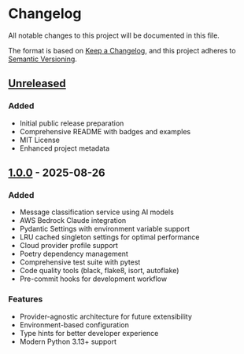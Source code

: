 # Changelog

All notable changes to this project will be documented in this file.

The format is based on [Keep a Changelog](https://keepachangelog.com/en/1.0.0/),
and this project adheres to [Semantic Versioning](https://semver.org/spec/v2.0.0.html).

## [Unreleased]

### Added

- Initial public release preparation
- Comprehensive README with badges and examples
- MIT License
- Enhanced project metadata

## [1.0.0] - 2025-08-26

### Added

- Message classification service using AI models
- AWS Bedrock Claude integration
- Pydantic Settings with environment variable support
- LRU cached singleton settings for optimal performance
- Cloud provider profile support
- Poetry dependency management
- Comprehensive test suite with pytest
- Code quality tools (black, flake8, isort, autoflake)
- Pre-commit hooks for development workflow

### Features

- Provider-agnostic architecture for future extensibility
- Environment-based configuration
- Type hints for better developer experience
- Modern Python 3.13+ support

[Unreleased]: https://github.com/theakashrai/ai-classifier-sample/compare/v1.0.0...HEAD
[1.0.0]: https://github.com/theakashrai/ai-classifier-sample/releases/tag/v1.0.0
